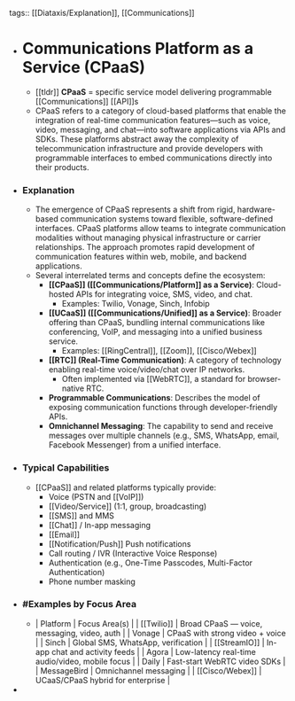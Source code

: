 tags:: [[Diataxis/Explanation]], [[Communications]]

- # Communications Platform as a Service (CPaaS)
	- [[tldr]] **CPaaS** = specific service model delivering programmable [[Communications]] [[API]]s
	- CPaaS refers to a category of cloud-based platforms that enable the integration of real-time communication features—such as voice, video, messaging, and chat—into software applications via APIs and SDKs. These platforms abstract away the complexity of telecommunication infrastructure and provide developers with programmable interfaces to embed communications directly into their products.
- ### Explanation
	- The emergence of CPaaS represents a shift from rigid, hardware-based communication systems toward flexible, software-defined interfaces. CPaaS platforms allow teams to integrate communication modalities without managing physical infrastructure or carrier relationships. The approach promotes rapid development of communication features within web, mobile, and backend applications.
	- Several interrelated terms and concepts define the ecosystem:
		- **[[CPaaS]] ([[Communications/Platform]] as a Service)**: Cloud-hosted APIs for integrating voice, SMS, video, and chat.
			- Examples: Twilio, Vonage, Sinch, Infobip
		- **[[UCaaS]] ([[Communications/Unified]] as a Service)**: Broader offering than CPaaS, bundling internal communications like conferencing, VoIP, and messaging into a unified business service.
			- Examples: [[RingCentral]], [[Zoom]], [[Cisco/Webex]]
		- **[[RTC]] (Real-Time Communication)**: A category of technology enabling real-time voice/video/chat over IP networks.
			- Often implemented via [[WebRTC]], a standard for browser-native RTC.
		- **Programmable Communications**: Describes the model of exposing communication functions through developer-friendly APIs.
		- **Omnichannel Messaging**: The capability to send and receive messages over multiple channels (e.g., SMS, WhatsApp, email, Facebook Messenger) from a unified interface.
- ### Typical Capabilities
	- [[CPaaS]] and related platforms typically provide:
		- Voice (PSTN and [[VoIP]])
		- [[Video/Service]] (1:1, group, broadcasting)
		- [[SMS]] and MMS
		- [[Chat]] / In-app messaging
		- [[Email]]
		- [[Notification/Push]] Push notifications
		- Call routing / IVR (Interactive Voice Response)
		- Authentication (e.g., One-Time Passcodes, Multi-Factor Authentication)
		- Phone number masking
- ### #Examples by Focus Area
	- | Platform | Focus Area(s) |
	  | [[Twilio]] | Broad CPaaS — voice, messaging, video, auth |
	  | Vonage | CPaaS with strong video + voice |
	  | Sinch | Global SMS, WhatsApp, verification |
	  | [[StreamIO]] | In-app chat and activity feeds |
	  | Agora | Low-latency real-time audio/video, mobile focus |
	  | Daily | Fast-start WebRTC video SDKs |
	  | MessageBird | Omnichannel messaging |
	  | [[Cisco/Webex]] | UCaaS/CPaaS hybrid for enterprise |
-